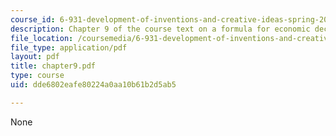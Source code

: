 ```yaml
---
course_id: 6-931-development-of-inventions-and-creative-ideas-spring-2008
description: Chapter 9 of the course text on a formula for economic decline.
file_location: /coursemedia/6-931-development-of-inventions-and-creative-ideas-spring-2008/dde6802eafe80224a0aa10b61b2d5ab5_chapter9.pdf
file_type: application/pdf
layout: pdf
title: chapter9.pdf
type: course
uid: dde6802eafe80224a0aa10b61b2d5ab5

---
```

None